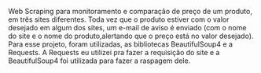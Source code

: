 Web Scraping para monitoramento e comparação de preço de um produto, em três sites diferentes. Toda vez que o produto estiver com o valor desejado em algum dos sites, um e-mail de aviso é enviado (com o nome do site e o nome do produto,alertando que o preço está no valor desejado). Para esse projeto, foram utilizadas, as bibliotecas BeautifulSoup4 e a Requests. A Requests eu utilizei pra fazer a requisição do site e a BeautifulSoup4 foi utilizada para fazer a raspagem dele.